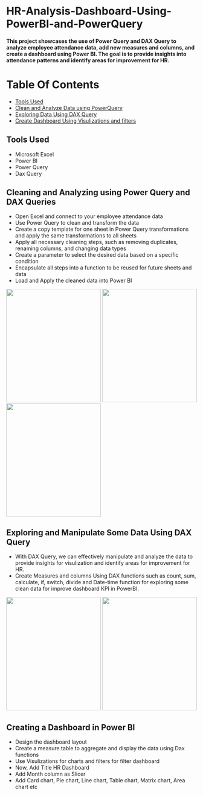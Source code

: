 # HR-Analysis-Dashboard-Using-PowerBI-and-PowerQuery

#### This project showcases the use of Power Query and DAX Query to analyze employee attendance data, add new measures and columns, and create a dashboard using Power BI. The goal is to provide insights into attendance patterns and identify areas for improvement for HR.


# Table Of Contents
  
  - [Tools Used](https://github.com/SarangGami/HR-Analysis-Dashboard-Using-PowerBI-and-PowerQuery/edit/main/README.md#tools-used)
  - [Clean and Analyze Data using PowerQuery](https://github.com/SarangGami/HR-Analysis-Dashboard-Using-PowerBI-and-PowerQuery/edit/main/README.md#cleaning-and-analyzing-using-power-query-and-dax-queries)
  - [Exploring Data Using DAX Query](https://github.com/SarangGami/HR-Analysis-Dashboard-Using-PowerBI-and-PowerQuery/edit/main/README.md#exploring-some-data-using-dax-query)
  - [Create Dashboard Using Visulizations and filters](https://github.com/SarangGami/HR-Analysis-Dashboard-Using-PowerBI-and-PowerQuery/edit/main/README.md#creating-a-dashboard-in-power-bi)


## **Tools Used**

* Microsoft Excel
* Power BI
* Power Query
* Dax Query


## **Cleaning and Analyzing using Power Query and DAX Queries**

* Open Excel and connect to your employee attendance data
* Use Power Query to clean and transform the data
* Create a copy template for one sheet in Power Query transformations and apply the same transformations to all sheets
* Apply all necessary cleaning steps, such as removing duplicates, renaming columns, and changing data types
* Create a parameter to select the desired data based on a specific condition
* Encapsulate all steps into a function to be reused for future sheets and data
* Load and Apply the cleaned data into Power BI



<img src="https://user-images.githubusercontent.com/121340232/215422133-46b98d23-2fe0-4a18-982f-a61f8fc0dbf1.png" height="300" width="250">    <img src="https://user-images.githubusercontent.com/121340232/215421953-43136862-0cd0-4fd6-b040-31cdfbf520af.png" height="300" width="250">    <img src="https://user-images.githubusercontent.com/121340232/215423579-22676df9-b221-4d66-b08b-876ee6d8cb9a.png" height="300" width="250">



## **Exploring and Manipulate Some Data Using DAX Query**


* With DAX Query, we can effectively manipulate and analyze the data to provide insights for visulization and identify areas for improvement for HR.
* Create Measures and columns Using DAX functions such as count, sum, calculate, if, switch, divide and Date-time function for exploring some clean data for improve dashboard KPI in PowerBI.

<img src="https://user-images.githubusercontent.com/121340232/215419436-73698ac9-80d3-4e0e-8472-45d5663c39d8.png" height="300" width="250">    <img src="https://user-images.githubusercontent.com/121340232/215420084-ee34b555-adbd-4155-b589-5aeb748f5817.png" height="300" width="250">



## **Creating a Dashboard in Power BI**

*  Design the dashboard layout
*  Create a measure table to aggregate and display the data using Dax functions
*  Use Visulizations for charts and filters for filter dashboard
*  Now, Add Title HR Dashboard
*  Add Month column as Slicer
*  Add Card chart, Pie chart, Line chart, Table chart, Matrix chart, Area chart etc












<!---

 - [worksheet Before - After cleaning and Analyze](https://github.com/SarangGami/HR-Analysis-Dashboard-Using-PowerBI-and-PowerQuery/edit/main/README.md#attendance-data-worksheet-before-cleaning-and-analizing)

## Attendance Data Worksheet Before Cleaning and Analizing

<img src="https://user-images.githubusercontent.com/121340232/215427442-50eafcca-7b7c-4932-9bcb-5cfdd79efa4c.png" height="380" width="500">    <img src="https://user-images.githubusercontent.com/121340232/215428079-953031c3-9657-450a-96d5-a72515b4747c.png" height="380" width="250">


## Attendance Data WorkSheet After Cleaning and Analizing

<img src="https://user-images.githubusercontent.com/121340232/215428687-c4efb813-b621-4b3f-a9b9-6ff95f337ddd.png" height="420" width="500"> 

--->
